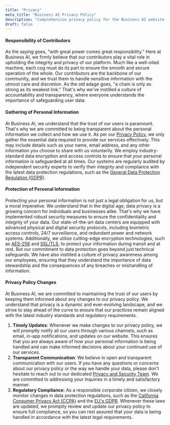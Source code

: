 ```yaml
---
title: "Privacy"
meta_title: "Business AI Privacy Policy"
description: "Comprehensive privacy policy for the Business AI website, covering data collection, protection, and policy updates."
draft: false
---
```

#### Responsibility of Contributors
As the saying goes, "with great power comes great responsibility." Here at Business AI, we firmly believe that our contributors play a vital role in upholding the integrity and privacy of our platform. Much like a well-oiled machine, each cog must do its part to ensure the smooth and secure operation of the whole.
Our contributors are the backbone of our community, and we trust them to handle sensitive information with the utmost care and discretion. As the old adage goes, "a chain is only as strong as its weakest link." That's why we've instilled a culture of accountability and transparency, where everyone understands the importance of safeguarding user data.

#### Gathering of Personal Information
At Business AI, we understand that the trust of our users is paramount. That's why we are committed to being transparent about the personal information we collect and how we use it.
As per our [Privacy Policy](https://https://businessesai.net/privacy-policy), we only gather the essential data required to provide our services effectively. This may include details such as your name, email address, and any other information you choose to share with us voluntarily.
We employ industry-standard data encryption and access controls to ensure that your personal information is safeguarded at all times. Our systems are regularly audited by independent security experts to verify their integrity and compliance with the latest data protection regulations, such as the [General Data Protection Regulation (GDPR)](https://gdpr-info.eu/).

#### Protection of Personal Information
Protecting your personal information is not just a legal obligation for us, but a moral imperative. We understand that in the digital age, data privacy is a growing concern for individuals and businesses alike. That's why we have implemented robust security measures to ensure the confidentiality and integrity of your data.
Our state-of-the-art data centers are equipped with advanced physical and digital security protocols, including biometric access controls, 24/7 surveillance, and redundant power and network systems. Additionally, we utilize cutting-edge encryption technologies, such as [AES-256](https://www.nist.gov/publications/advanced-encryption-standard-aes) and [SSL/TLS](https://www.ssl.com/faqs/faq-what-is-ssl-tls/), to protect your information during transit and at rest.
But our commitment to data protection goes beyond just technical safeguards. We have also instilled a culture of privacy awareness among our employees, ensuring that they understand the importance of data stewardship and the consequences of any breaches or mishandling of information.

#### Privacy Policy Changes
At Business AI, we are committed to maintaining the trust of our users by keeping them informed about any changes to our privacy policy. We understand that privacy is a dynamic and ever-evolving landscape, and we strive to stay ahead of the curve to ensure that our practices remain aligned with the latest industry standards and regulatory requirements.
1. **Timely Updates**: Whenever we make changes to our privacy policy, we will promptly notify all our users through various channels, such as email, in-app notifications, and updates on our website. This ensures that you are always aware of how your personal information is being handled and can make informed decisions about your continued use of our services.
2. **Transparent Communication**: We believe in open and transparent communication with our users. If you have any questions or concerns about our privacy policy or the way we handle your data, please don't hesitate to reach out to our dedicated [Privacy and Security Team](mailto:admin@https://businessesai.net). We are committed to addressing your inquiries in a timely and satisfactory manner.
3. **Regulatory Compliance**: As a responsible corporate citizen, we closely monitor changes in data protection regulations, such as the [California Consumer Privacy Act (CCPA)](https://oag.ca.gov/privacy/ccpa) and the [EU's GDPR](https://gdpr-info.eu/). Whenever these laws are updated, we promptly review and update our privacy policy to ensure full compliance, so you can rest assured that your data is being handled in accordance with the latest legal requirements.
